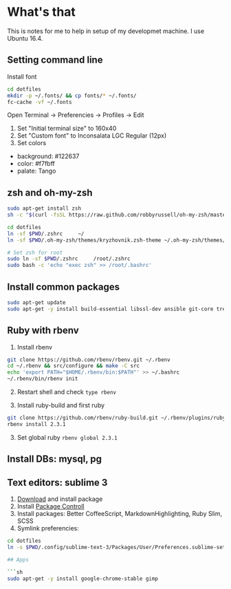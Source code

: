 # What's that

This is notes for me to help in setup of my developmet machine. I use Ubuntu 16.4.

## Setting command line

Install font

```sh
cd dotfiles
mkdir -p ~/.fonts/ && cp fonts/* ~/.fonts/
fc-cache -vf ~/.fonts
```

Open Terminal -> Preferencies -> Profiles -> Edit

1. Set "Initial terminal size" to 160x40
2. Set "Custom font" to Inconsalata LGC Regular (12px)
3. Set colors
  - background: #122637
  - color: #f7fbff
  - palate: Tango

## zsh and oh-my-zsh

```sh
sudo apt-get install zsh
sh -c "$(curl -fsSL https://raw.github.com/robbyrussell/oh-my-zsh/master/tools/install.sh)"

cd dotfiles
ln -sf $PWD/.zshrc     ~/
ln -sf $PWD/.oh-my-zsh/themes/kryzhovnik.zsh-theme ~/.oh-my-zsh/themes/

# Set zsh for root
sudo ln -sf $PWD/.zshrc     /root/.zshrc
sudo bash -c 'echo "exec zsh" >> /root/.bashrc'
```

## Install common packages

```sh
sudo apt-get update
sudo apt-get -y install build-essential libssl-dev ansible git-core tree
```

## Ruby with rbenv

1. Install rbenv

```sh
git clone https://github.com/rbenv/rbenv.git ~/.rbenv
cd ~/.rbenv && src/configure && make -C src
echo 'export PATH="$HOME/.rbenv/bin:$PATH"' >> ~/.bashrc
~/.rbenv/bin/rbenv init
```

2. Restart shell and check `type rbenv`

3. Install ruby-build and first ruby

```sh
git clone https://github.com/rbenv/ruby-build.git ~/.rbenv/plugins/ruby-build
rbenv install 2.3.1
```

3. Set global ruby `rbenv global 2.3.1`


## Install DBs: mysql, pg
## Text editors: sublime 3

1. [Download](https://www.sublimetext.com/3) and install package
2. Install [Package Controll](https://packagecontrol.io/installation)
3. Install packages: Better CoffeeScript, MarkdownHighlighting, Ruby Slim, SCSS
4. Symlink preferencies:

  ```sh
  cd dotfiles
  ln -s $PWD/.config/sublime-text-3/Packages/User/Preferences.sublime-settings ~/.config/sublime-text-3/Packages/User/Preferences.sublime-settings`

## Apps

```sh
sudo apt-get -y install google-chrome-stable gimp 
```
